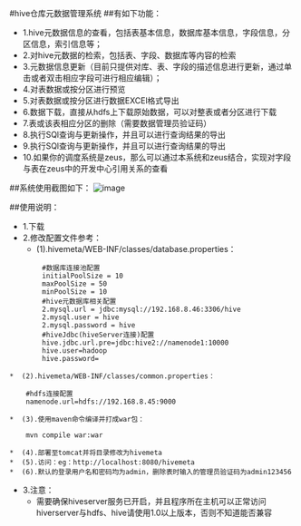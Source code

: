 #hive仓库元数据管理系统
##有如下功能：
*   1.hive元数据信息的查看，包括表基本信息，数据库基本信息，字段信息，分区信息，索引信息等；
*   2.对hive元数据的检索，包括表、字段、数据库等内容的检索
*   3.元数据信息更新（目前只提供对库、表、字段的描述信息进行更新，通过单击或者双击相应字段可进行相应编辑）；
*   4.对表数据或按分区进行预览
*   5.对表数据或按分区进行数据EXCEl格式导出
*   6.数据下载，直接从hdfs上下载原始数据，可以对整表或者分区进行下载
*   7.表或该表相应分区的删除（需要数据管理员验证码）
*   8.执行SQl查询与更新操作，并且可以进行查询结果的导出
*   9.执行SQl查询与更新操作，并且可以进行查询结果的导出
*   10.如果你的调度系统是zeus，那么可以通过本系统和zeus结合，实现对字段与表在zeus中的开发中心引用关系的查看

##系统使用截图如下：
![image](https://github.com/cnfire/hiveMetaMgr/tree/master/src/main/webapp/doc/1.jpg)

##使用说明：
*   1.下载
*   2.修改配置文件参考：
    *  (1).hivemeta/WEB-INF/classes/database.properties：
```
        #数据库连接池配置
        initialPoolSize = 10
        maxPoolSize = 50
        minPoolSize = 10
        #hive元数据库相关配置
        2.mysql.url = jdbc:mysql://192.168.8.46:3306/hive
        2.mysql.user = hive
        2.mysql.password = hive
        #hiveJdbc(hiveServer连接)配置
        hive.jdbc.url.pre=jdbc:hive2://namenode1:10000
        hive.user=hadoop
        hive.password=
```
    *  (2).hivemeta/WEB-INF/classes/common.properties：
```
    #hdfs连接配置
    namenode.url=hdfs://192.168.8.45:9000
```
    *  (3).使用maven命令编译并打成war包：
```
    mvn compile war:war
```
    *  (4).部署至tomcat并将目录修改为hivemeta
    *  (5).访问：eg：http://localhost:8080/hivemeta
    *  (6).默认的登录用户名和密码均为admin，删除表时输入的管理员验证码为admin123456

*  3.注意：
    *  需要确保hiveserver服务已开启，并且程序所在主机可以正常访问hiverserver与hdfs、hive请使用1.0以上版本，否则不知道能否兼容

